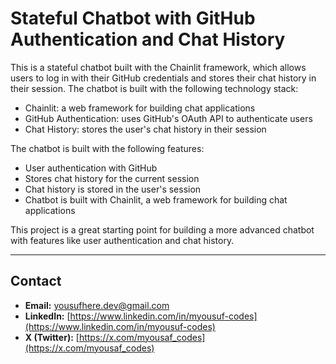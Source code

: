 # Stateful Chatbot with GitHub Authentication and Chat History

This is a stateful chatbot built with the Chainlit framework, which allows users to log in with their GitHub credentials and stores their chat history in their session. The chatbot is built with the following technology stack:

* Chainlit: a web framework for building chat applications
* GitHub Authentication: uses GitHub's OAuth API to authenticate users
* Chat History: stores the user's chat history in their session

The chatbot is built with the following features:

* User authentication with GitHub
* Stores chat history for the current session
* Chat history is stored in the user's session
* Chatbot is built with Chainlit, a web framework for building chat applications

This project is a great starting point for building a more advanced chatbot with features like user authentication and chat history.

---

## Contact

- **Email:** [yousufhere.dev@gmail.com](mailto:yousufhere.dev@gmail.com)
- **LinkedIn:** [https://www.linkedin.com/in/myousuf-codes](https://www.linkedin.com/in/myousuf-codes)
- **X (Twitter):** [https://x.com/myousaf_codes](https://x.com/myousaf_codes)